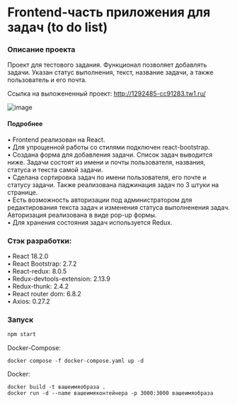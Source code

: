 # Frontend-часть приложения для задач (to do list)

### Описание проекта 

Проект для тестового задания. Функционал позволяет добавлять задачи. Указан статус выполнения, текст, название задачи, а также пользователь и его почта.

Ссылка на выложененный проект: http://1292485-cc91283.tw1.ru/

![image](https://user-images.githubusercontent.com/113205906/223144972-4864560e-bd1e-4bb0-9972-d32c2e5b2f80.png)

#### Подробнее
• Frontend реализован на React.  
• Для упрощенной работы со стилями подключен react-bootstrap.  
• Создана форма для добавления задачи. Список задач выводится ниже. Задачи состоят из имени и почты пользователя, названия, статуса и текста самой задачи.   
• Сделана сортировка задач по имени пользователя, его почте и статусу задачи. Также реализована паджинация задач по 3 штуки на странице.    
• Есть возможность авторизации под администратором для редактирования текста задач и изменения статуса выполненения задач. Авторизация реализована в виде pop-up формы.  
• Для хранения состояния задач используется Redux.

### Стэк разработки:

• React 18.2.0   
• React Bootstrap: 2.7.2  
• React-redux: 8.0.5  
• Redux-devtools-extension: 2.13.9  
• Redux-thunk: 2.4.2  
• React router dom: 6.8.2  
• Axios: 0.27.2    

### Запуск

```javascript
npm start
```
Docker-Compose:
```docker
docker compose -f docker-compose.yaml up -d
```
Docker:
```
docker build -t вашеимяобраза .
docker run -d --name вашеимяконтейнера -p 3000:3000 вашеимяобраза
```
